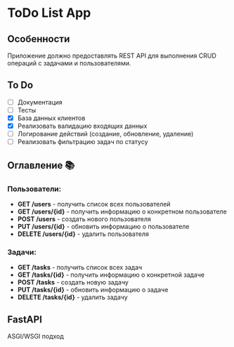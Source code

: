 # ToDo List App

## Особенности

Приложение должно предоставлять REST API для выполнения CRUD операций с задачами и пользователями.

## To Do

- [ ] Документация
- [ ] Тесты
- [x] База данных клиентов
- [x] Реализовать валидацию входящих данных
- [ ] Логирование действий (создание, обновление, удаление)
- [ ] Реализовать фильтрацию задач по статусу

## Оглавление 📚

### Пользователи:

- **GET /users** - получить список всех пользователей
- **GET /users/{id}** - получить информацию о конкретном пользователе
- **POST /users** - создать нового пользователя
- **PUT /users/{id}** - обновить информацию о пользователе
- **DELETE /users/{id}** - удалить пользователя

### Задачи:

- **GET /tasks** - получить список всех задач
- **GET /tasks/{id}** - получить информацию о конкретной задаче
- **POST /tasks** - создать новую задачу
- **PUT /tasks/{id}** - обновить информацию о задаче
- **DELETE /tasks/{id}** - удалить задачу

## FastAPI

ASGI/WSGI подход
